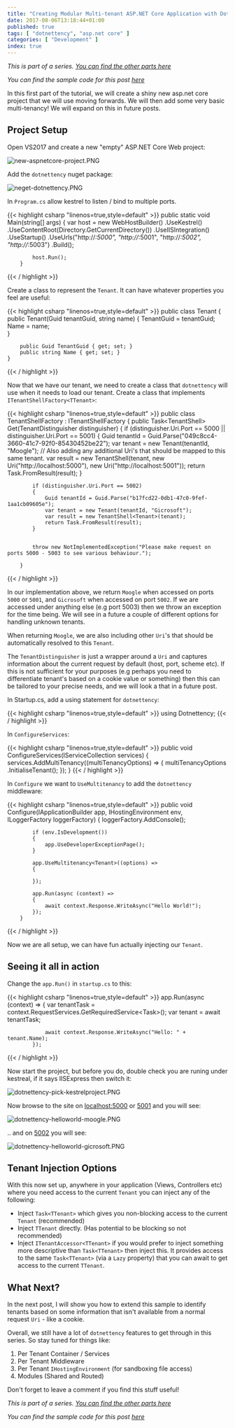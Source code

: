 ```yaml
---
title: "Creating Modular Multi-tenant ASP.NET Core Application with Dotnettency - Part 1"
date: 2017-08-06T13:18:44+01:00
published: true
tags: [ "dotnettency", "asp.net core" ]
categories: [ "Development" ]
index: true
---
```


*This is part of a series. [You can find the other parts here](http://localhost:1313/tags/dotnettency/)*

*You can find the sample code for this post [here](https://github.com/dazinator/Dotnettency.Samples)*

In this first part of the tutorial, we will create a shiny new asp.net core project that we will use moving forwards. We will then add some very basic multi-tenancy! We will expand on this in future posts.

## Project Setup

Open VS2017 and create a new "empty" ASP.NET Core Web project:

![new-aspnetcore-project.PNG](/img/new-aspnetcore-project.PNG)

<!--more--> 
Add the `dotnettency` nuget package:

![neget-dotnettency.PNG](/img/nugetdotnettency.PNG)

In `Program.cs` allow kestrel to listen / bind to multiple ports.

{{< highlight csharp "linenos=true,style=default" >}}
        public static void Main(string[] args)
        {
            var host = new WebHostBuilder()
                .UseKestrel()
                .UseContentRoot(Directory.GetCurrentDirectory())
                .UseIISIntegration()
                .UseStartup<Startup>()
                .UseUrls("http://*:5000", "http://*:5001", "http://*:5002", "http://*:5003")
                .Build();

            host.Run();
        }
{{< / highlight >}}

Create a class to represent the `Tenant`. It can have whatever properties you feel are useful:

{{< highlight csharp "linenos=true,style=default" >}}
    public class Tenant
    {
        public Tenant(Guid tenantGuid, string name)
        {
            TenantGuid = tenantGuid;   
            Name = name;                 
        }
      
        public Guid TenantGuid { get; set; }
        public string Name { get; set; }
    }
{{< / highlight >}}

Now that we have our tenant, we need to create a class that `dotnettency` will use when it needs to load our tenant. Create a class that implements `ITenantShellFactory<TTenant>`:


{{< highlight csharp "linenos=true,style=default" >}}
    public class TenantShellFactory : ITenantShellFactory<Tenant>
    {
        public Task<TenantShell<Tenant>> Get(TenantDistinguisher distinguisher)
        {
            if (distinguisher.Uri.Port == 5000 || distinguisher.Uri.Port == 5001)
            {
                Guid tenantId = Guid.Parse("049c8cc4-3660-41c7-92f0-85430452be22");
                var tenant = new Tenant(tenantId, "Moogle");
                // Also adding any additional Uri's that should be mapped to this same tenant.
                var result = new TenantShell<Tenant>(tenant, new Uri("http://localhost:5000"),
                                                             new Uri("http://localhost:5001"));
                return Task.FromResult(result);
            }

            if (distinguisher.Uri.Port == 5002)
            {
                Guid tenantId = Guid.Parse("b17fcd22-0db1-47c0-9fef-1aa1cb09605e");
                var tenant = new Tenant(tenantId, "Gicrosoft");
                var result = new TenantShell<Tenant>(tenant);
                return Task.FromResult(result);
            }


            throw new NotImplementedException("Please make request on ports 5000 - 5003 to see various behaviour.");

        }
{{< / highlight >}}

In our implementation above, we return `Moogle` when accessed on ports `5000` or `5001`, and `Gicrosoft` when accessed on port `5002`. If we are accessed under anything else (e.g port 5003) then we throw an exception for the time being. We will see in a future a couple of different options for handling unknown tenants.

When returning `Moogle`, we are also including other `Uri`'s that should be automatically resolved to this `Tenant`.

The `TenantDistinguisher` is just a wrapper around a `Uri` and captures information about the current request by default (host, port, scheme etc). If this is not sufficient for your purposes (e.g perhaps you need to differentiate tenant's based on a cookie value or something) then this can be tailored to your precise needs, and we will look a that in a future post.

In Startup.cs, add a using statement for `dotnettency`:

{{< highlight csharp "linenos=true,style=default" >}}
using Dotnettency;
{{< / highlight >}}

In `ConfigureServices`:

{{< highlight csharp "linenos=true,style=default" >}}
        public void ConfigureServices(IServiceCollection services)
        {
            services.AddMultiTenancy<Tenant>((multiTenancyOptions) =>
            {
                multiTenancyOptions
                    .InitialiseTenant<TenantShellFactory>();
            });
        }
{{< / highlight >}}

In `Configure` we want to `UseMultitenancy` to add the `dotnettency` middleware:

{{< highlight csharp "linenos=true,style=default" >}}
        public void Configure(IApplicationBuilder app, IHostingEnvironment env, ILoggerFactory loggerFactory)
        {
            loggerFactory.AddConsole();

            if (env.IsDevelopment())
            {
                app.UseDeveloperExceptionPage();
            }

            app.UseMultitenancy<Tenant>((options) =>
            {
                
            });

            app.Run(async (context) =>
            {
                await context.Response.WriteAsync("Hello World!");
            });
        }
{{< / highlight >}}

Now we are all setup, we can have fun actually injecting our `Tenant`.

## Seeing it all in action

Change the `app.Run()` in `startup.cs` to this:

{{< highlight csharp "linenos=true,style=default" >}}
            app.Run(async (context) =>
            {
                var tenantTask = context.RequestServices.GetRequiredService<Task<Tenant>>();
                var tenant = await tenantTask;

                await context.Response.WriteAsync("Hello: " + tenant.Name);
            });
{{< / highlight >}}


Now start the project, but before you do, double check you are runing under kestreal, if it says IISExpress then switch it:

![dotnettency-pick-kestrelproject.PNG](/img/dotnettencypickkestrelproject.PNG)

Now browse to the site on [localhost:5000](http://localhost:5000) or [5001](http://localhost:5001) and you will see:

![dotnettency-helloworld-moogle.PNG](/img/dotnettencyhelloworldmoogle.PNG)

.. and on [5002](http://localhost:5002) you will see:

![dotnettency-helloworld-gicrosoft.PNG](/img/dotnettencyhelloworldgicrosoft.PNG)

## Tenant Injection Options

With this now set up, anywhere in your application (Views, Controllers etc) where you need access to the current `Tenant` you can inject any of the following:

- Inject `Task<TTenant>` which gives you non-blocking access to the current `Tenant` (recommended)
- Inject `TTenant` directly. (Has potential to be blocking so not recommended)
- Inject `ITenantAccessor<TTenant>` if you would prefer to inject something more descriptive than `Task<TTenant>` then inject this. It provides access to the same `Task<TTenant>` (via a `Lazy` property) that you can await to get access to the current `TTenant`. 

## What Next?

In the next post, I will show you how to extend this sample to identify tenants based on some information that isn't available from a normal request `Uri` - like a cookie.

Overall, we still have a lot of `dotnettency` features to get through in this series. So stay tuned for things like:

1. Per Tenant Container / Services
2. Per Tenant Middleware
3. Per Tenant `IHostingEnvironment` (for sandboxing file access)
4. Modules (Shared and Routed)

Don't forget to leave a comment if you find this stuff useful!


*This is part of a series. [You can find the other parts here](http://localhost:1313/tags/dotnettency/)*

*You can find the sample code for this post [here](https://github.com/dazinator/Dotnettency.Samples)*